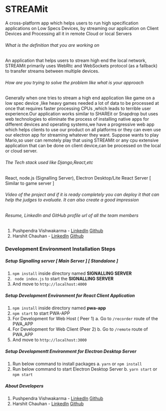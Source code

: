 # STREAMit
A cross-platform app which helps users to run high specification applications on Low Specs Devices, by streaming our application on Client Devices and Processing all it in remote Cloud or local Servers

###### What is the definition that you are working on 
An application that helps users to stream high end  the local network, STREAMit primarily uses WebRtc and WebSockets protocol (as a fallback) to transfer streams between multiple devices.

###### How are you trying to solve the problem like what is your approach 
Generally when one tries to stream a high end application like game on a low spec device ,like heavy games needed a lot of data to be processed at once that requires faster processing CPUs ,which leads to terrible user experience.Our application works similar to SHAREit or Snapdrop  but uses web technologies to eliminate the process of installing native apps for different devices and operating systems,we have a progressive web app which helps  clients to use our product on all platforms or they can even use our electron app for streaming whatever they want.
Suppose wants to play Mario,so user can remotely play that using STREAMit or any cpu extensive application that can be done on client device,can be processed on the local or cloud server.

###### The Tech stack used like Django,React,etc
React, node.js (Signalling Server), Electron Desktop/Lite React Server [ Similar to game server ]

###### Video of the project and if it is ready completely you can deploy it that can help the judges to evaluate. It can also create a good impression

###### Resume, LinkedIn and GitHub profile url of all the team members 
1. Pushpendra Vishwakarma - [LinkedIn](https://www.linkedin.com/in/pushpendrahpx/) [Github](https://github.com/Pushpendrahpx/)
2. Harshit Chauhan - [LinkedIn](https://www.linkedin.com/in/harshit-chauhan-35a342197/) [Github](https://github.com/Harshit2929/)


### Development Environment Installation Steps
##### Setup **Signalling server [ Main Server ] [ Standalone ]**
1. ``` npm install ``` inside directory named **SIGNALLING SERVER**
2. ``` node index.js``` to start the **SIGNALLING SERVER**
3. And move to ``` http://localhost:4000 ```

##### Setup Development Environment for **React Client Application** 
1. ``` npm install ``` inside directory named **pwa-app**
2. ``` npm start ``` to start PWA-APP
3. For Development for Web Host ( Peer 1)
    a. Go to ```/recorder``` route of the PWA_APP
4. For Development for Web Client (Peer 2)
    b. Go to ``` /remote ``` route of PWA_APP
5. And move to ``` http://localhost:3000 ```

##### Setup Developmentt Environment for **Electron Desktop Server**  
1. Run below command to install packages
    a. ``` yarn ``` or ``` npm install ```
2. Run below command to start Electron Desktop Server
    b. ``` yarn start ``` or ``` npm start ```

##### About Developers
1. Pushpendra Vishwakarma - [LinkedIn](https://www.linkedin.com/in/pushpendrahpx/) [Github](https://github.com/Pushpendrahpx/)
2. Harshit Chauhan - [LinkedIn](https://www.linkedin.com/in/harshit-chauhan-35a342197/) [Github](https://github.com/Harshit2929/)
